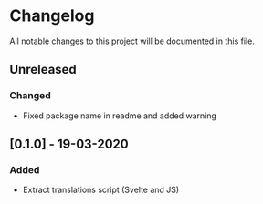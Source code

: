 # Changelog
All notable changes to this project will be documented in this file.

## Unreleased
### Changed

- Fixed package name in readme and added warning

## [0.1.0] - 19-03-2020
### Added

- Extract translations script (Svelte and JS)